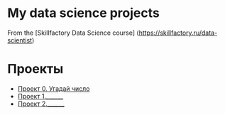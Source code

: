 # My data science projects
From the [Skillfactory Data Science course] (https://skillfactory.ru/data-scientist)

# Проекты

* [Проект 0. Угадай число](https://github.com/olga-chist/olga-data_science/tree/main/project_0)
* [Проект 1.______](___)
* [Проект 2.______](___)